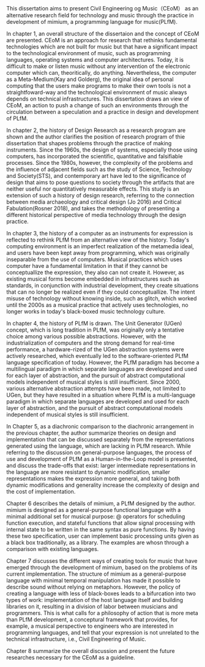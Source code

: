 This dissertation aims to present Civil Engineering og Music（CEoM） as an alternative research field for technology and music through the practice in development of mimium, a programming language for music(PLfM).

In chapter 1, an overall structure of the dissertaion and the concept of  CEoM are presented. CEoM is an approach for research that rethinks fundamental technologies which are not built for music but that have a significant impact to the technological environment of music, such as programming languages, operating systems and computer architectures. Today, it is difficult to make or listen music without any intervention of the electronic computer which can, theoritically, do anything. Nevertheless, the computer as a Meta-Medium(Kay and Golderg), the original idea of personal computing that the users make programs to make their own tools is not a straightfoward-way and the technological environment of music always depends on technical infrastructures. This dissertation draws an view of CEoM, an action to push a change of such an environments through the circulation between a speculation and a practice in design and development of PLfM.

In chapter 2, the history of Design Research as a research program are shown and the author clarifies the position of research program of thie dissertation that shapes problems through the practice of making instruments. Since the 1960s, the design of systems, especially those using computers, has incorporated the scientific, quantitative and falsifiable processes. Since the 1980s, however, the complexity of the problems and the influence of adjacent fields such as the study of Science, Technology and Society(STS), and contemporary art have led to the significance of design that aims to pose questions to society through the artifacts that are neither useful nor quantitatively measurable effects. This study is an extension of such a history of design research, referring to the connection between media archaeology and critical design (Jo 2016) and Critical Fabulation(Rosner 2018), and takes the methodology of presenting a different historical perspective of media technology through the design practice.

In chapter 3, the history of a computer as an instruments for expression is reflected to rethink PLfM from an alternative view of the history. Today's computing environment is an imperfect realization of the metamedia ideal, and users have been kept away from programming, which was originally inseparable from the use of computers. Musical practices which uses computer have a fundamental limitation in that if they cannot be conceptuallize the expression, they also can not create it. However, as existing musical forms become embedded in infrastructures such as standards, in conjunction with industrial development, they create situations that can no longer be realized even if they could conceptuallize. The intent misuse of technology without knowing inside, such as glitch, which worked until the 2000s as a musical practice that actively uses technologies, no longer works in today's black-boxed music technology culture.

In chapter 4, the history of PLfM is drawn. The Unit Generator (UGen) concept, which is long tradition in PLfM, was originally only a tentative choice among various possible abstractions. However, with the industrialization of computers and the strong demand for real-time performance, a hardware-rized of the UGen abstraction systems were actively researched, which eventually led to the software-oriented PLfM language specification of today. However, the PLfM paradigm has become a multilingual paradigm in which separate languages are developed and used for each layer of abstraction, and the pursuit of abstract computational models independent of musical styles is still insufficient. Since 2000, various alternative abstraction attempts have been made, not limited to UGen, but they have resulted in a situation where PLfM is a multi-language paradigm in which separate languages are developed and used for each layer of abstraction, and the pursuit of abstract computational models independent of musical styles is still insufficient.

In Chapter 5, as a diachronic comparison to the diachronic arrangement in the previous chapter, the author summarize theories on design and implementation that can be discussed separately from the representations generated using the language, which are lacking in PLfM research. While referring to the discussion on general-purpose languages, the process of use and development of PLfM as a Human-in-the-Loop model is presented, and discuss the trade-offs that exist: larger intermediate representations in the language are more resistant to dynamic modification, smaller representations makes the expression more general, and taking both dynamic modifications and generality increase the complexity of design and the cost of implementation.

Chapter 6 describes the details of mimium, a PLfM designed by the author. mimium is designed as a general-purpose functional language with a minimal additional set for musical purpose: $@$ operators for scheduling function execution, and stateful functions that allow signal processing with internal state to be written in the same syntax as pure functions. By having these two specification, user can implement  basic processing units given as a black box traditionally, as a library. The examples are whosn through a comparison with existing languages.

Chapter 7 discusses the different ways of creating tools for music that have emerged through the development of mimium, based on the problems of its current implementation. The structure of mimium as a general-purpose language with minimal temporal manipulation has made it possible to describe sound without relying on metaphors. However, the policy of creating a language with less of black-boxes leads to a bifurcation into two types of work: implementation of the host language itself and building libraries on it, resulting in a division of labor between musicians and programmers. This is what calls for a philosophy of action that is more meta than PLfM development, a conceptural framework that provides, for example, a musical perspective to engineers who are interested in programming languages, and tell that your expression is not unrelated to the technical infrastructure, i.e., Civil Engineering of Music.

Chapter 8 summarize the overall discussion and present the future researches necessary for the CEoM as a guideline.

